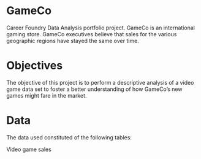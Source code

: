 # GameCo
Career Foundry Data Analysis portfolio project. GameCo is an international gaming store. GameCo executives believe that sales for the various geographic regions have stayed the same over time. 

# Objectives
The objective of this project is to perform a descriptive analysis of a video game data set to foster a better understanding of how GameCo’s new games might fare in the market.

# Data
The data used constituted of the following tables:

Video game sales
